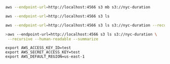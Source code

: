 ```bash
aws --endpoint-url=http://localhost:4566 s3 mb s3://nyc-duration
```

```bash
aws --endpoint-url=http://localhost:4566 s3 ls
```

```bash
aws --endpoint-url=http://localhost:4566 s3 ls s3://nyc-duration --recursive
```

```bash
>aws --endpoint-url=http://localhost:4566 s3 ls s3://nyc-duration \
 --recursive --human-readable --summarize
```

```bash: Dummy AWS credentials:
export AWS_ACCESS_KEY_ID=test
export AWS_SECRET_ACCESS_KEY=test
export AWS_DEFAULT_REGION=us-east-1
```